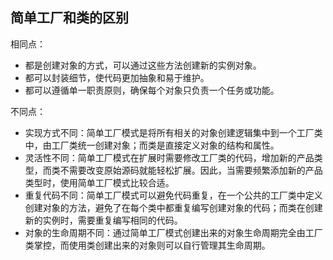 ## 简单工厂和类的区别

相同点：

- 都是创建对象的方式，可以通过这些方法创建新的实例对象。
- 都可以封装细节，使代码更加抽象和易于维护。
- 都可以遵循单一职责原则，确保每个对象只负责一个任务或功能。

不同点：
- 实现方式不同：简单工厂模式是将所有相关的对象创建逻辑集中到一个工厂类中，由工厂类统一创建对象；而类是直接定义对象的结构和属性。
- 灵活性不同：简单工厂模式在扩展时需要修改工厂类的代码，增加新的产品类型，而类不需要改变原始源码就能轻松扩展。因此，当需要频繁添加新的产品类型时，使用简单工厂模式比较合适。
- 重复代码不同：简单工厂模式可以避免代码重复，在一个公共的工厂类中定义创建对象的方法，避免了在每个类中都重复编写创建对象的代码；而类在创建新的实例时，需要重复编写相同的代码。
- 对象的生命周期不同：通过简单工厂模式创建出来的对象生命周期完全由工厂类掌控，而使用类创建出来的对象则可以自行管理其生命周期。